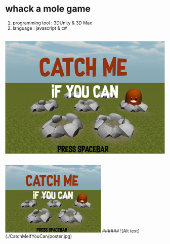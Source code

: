 whack a mole game
=================
1. programming tool : 3DUnity & 3D Max
2. language : javascript & c#
######                                
![Alt text](./CatchMeIfYouCan/front.jpg)
######                                
<img src="./CatchMeIfYouCan/front.jpg" width="60%" height="60%">
######                                
![Alt text](./CatchMeIfYouCan/poster.jpg)
